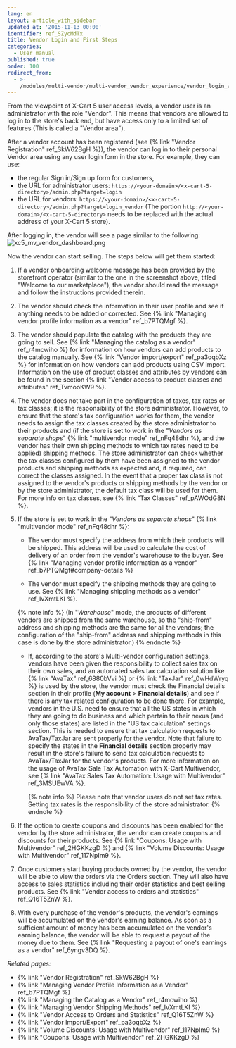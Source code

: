 ```yaml
---
lang: en
layout: article_with_sidebar
updated_at: '2015-11-13 00:00'
identifier: ref_SZycMdTx
title: Vendor Login and First Steps
categories:
  - User manual
published: true
order: 100
redirect_from:
  - >-
    /modules/multi-vendor/multi-vendor_vendor_experience/vendor_login_and_first_steps.html
---
```


From the viewpoint of X-Cart 5 user access levels, a vendor user is an administrator with the role "Vendor". This means that vendors are allowed to log in to the store's back end, but have access only to a limited set of features (This is called a "Vendor area").

After a vendor account has been registered (see {% link "Vendor Registration" ref_SkW62BgH %}), the vendor can log in to their personal Vendor area using any user login form in the store. For example, they can use:

   * the regular Sign in/Sign up form for customers, 
   * the URL for administrator users: `https://<your-domain>/<x-cart-5-directory>/admin.php?target=login`
   * the URL for vendors: `https://<your-domain>/<x-cart-5-directory>/admin.php?target=login_vendor`
     (The portion `http://<your-domain>/<x-cart-5-directory>` needs to be replaced with the actual address of your X-Cart 5 store).

After logging in, the vendor will see a page similar to the following:
![xc5_mv_vendor_dashboard.png]({{site.baseurl}}/attachments/ref_SZycMdTx/xc5_mv_vendor_dashboard.png)

Now the vendor can start selling. The steps below will get them started:

1. If a vendor onboarding welcome message has been provided by the storefront operator (similar to the one in the screenshot above, titled "Welcome to our marketplace"), the vendor should read the message and follow the instructions provided therein. 

2. The vendor should check the information in their user profile and see if anything needs to be added or corrected. See {% link "Managing vendor profile information as a vendor" ref_b7PTQMgf %}.

3.  The vendor should populate the catalog with the products they are going to sell. See {% link "Managing the catalog as a vendor" ref_r4mcwiho %} for information on how vendors can add products to the catalog manually. See {% link "Vendor import/export" ref_pa3oqbXz %} for information on how vendors can add products using CSV import.
    Information on the use of product classes and attributes by vendors can be found in the section {% link "Vendor access to product classes and attributes" ref_TvmooKW9 %}.

4.  The vendor does not take part in the configuration of taxes, tax rates or tax classes; it is the responsibility of the store administrator. However, to ensure that the store's tax configuration works for them, the vendor needs to assign the tax classes created by the store administrator to their products and (if the store is set to work in the "_Vendors as separate shops_" {% link "multivendor mode" ref_nFq48dhr %}, and the vendor has their own shipping methods to which tax rates need to be applied) shipping methods. The store administrator can check whether the tax classes configured by them have been assigned to the vendor products and shipping methods as expected and, if required, can correct the classes assigned. In the event that a proper tax class is not assigned to the vendor's products or shipping methods by the vendor or by the store administrator, the default tax class will be used for them. For more info on tax classes, see {% link "Tax Classes" ref_pAWOdG8N %}.

5. If the store is set to work in the "_Vendors as separate shops_" {% link "multivendor mode" ref_nFq48dhr %}:
    *  The vendor must specify the address from which their products will be shipped. This address will be used to calculate the cost of delivery of an order from the vendor's warehouse to the buyer. See {% link "Managing vendor profile information as a vendor" ref_b7PTQMgf#company-details %}

    *  The vendor must specify the shipping methods they are going to use. See {% link "Managing shipping methods as a vendor" ref_IvXmtLKI %}.

    {% note info %}
    (In "_Warehouse_" mode, the products of different vendors are shipped from the same warehouse, so the "ship-from" address and shipping methods are the same for all the vendors; the configuration of the "ship-from" address and shipping methods in this case is done by the store administrator.)
    {% endnote %}

    * If, according to the store's Multi-vendor configuration settings, vendors have been given the responsibility to collect sales tax on their own sales, and an automated sales tax calculation solution like {% link "AvaTax" ref_6880bVvi %} or {% link "TaxJar" ref_0wHdWryq %} is used by the store, the vendor must check the Financial details section in their profile (**My account** > **Financial details**) and see if there is any tax related configuration to be done there. For example, vendors in the U.S. need to ensure that all the US states in which they are going to do business and which pertain to their nexus (and only those states) are listed in the "US tax calculation" settings section. This is needed to ensure that tax calculation requests to AvaTax/TaxJar are sent properly for the vendor. Note that failure to specify the states in the **Financial details** section properly may result in the store's failure to send tax calculation requests to AvaTax/TaxJar for the vendor's products. For more information on the usage of AvaTax Sale Tax Automation with X-Cart Multivendor, see {% link "AvaTax Sales Tax Automation: Usage with Multivendor" ref_3MSUEwVA %}.
      
      {% note info %}
      Please note that vendor users do not set tax rates. Setting tax rates is the responsibility of the store administrator. 
      {% endnote %}
    
6.  If the option to create coupons and discounts has been enabled for the vendor by the store administrator, the vendor can create coupons and discounts for their products. See {% link "Coupons: Usage with Multivendor" ref_2HGKKzgD %} and {% link "Volume Discounts: Usage with Multivendor" ref_117NpIm9 %}.

7. Once customers start buying products owned by the vendor, the vendor will be able to view the orders via the Orders section. They will also have access to sales statistics including their order statistics and best selling products. See {% link "Vendor access to orders and statistics" ref_Q16T5ZnW %}.

8. With every purchase of the vendor's products, the vendor's earnings will be accumulated on the vendor's earning balance. As soon as a sufficient amount of money has been accumulated on the vendor's earning balance, the vendor will be able to request a payout of the money due to them. See {% link "Requesting a payout of one's earnings as a vendor" ref_6yngv3DQ %}.


_Related pages:_

   * {% link "Vendor Registration" ref_SkW62BgH %}
   * {% link "Managing Vendor Profile Information as a Vendor" ref_b7PTQMgf %}
   * {% link "Managing the Catalog as a Vendor" ref_r4mcwiho %}
   * {% link "Managing Vendor Shipping Methods" ref_IvXmtLKI %}
   * {% link "Vendor Access to Orders and Statistics" ref_Q16T5ZnW %}
   * {% link "Vendor Import/Export" ref_pa3oqbXz %}
   * {% link "Volume Discounts: Usage with Multivendor" ref_117NpIm9 %}
   * {% link "Coupons: Usage with Multivendor" ref_2HGKKzgD %}
